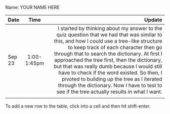 Name: YOUR NAME HERE

| Date   |    Time     |                                                                                                                                                                                                                                                                                                                                                                                                                                                                                                                         Update |
|:-------|:-----------:|-------------------------------------------------------------------------------------------------------------------------------------------------------------------------------------------------------------------------------------------------------------------------------------------------------------------------------------------------------------------------------------------------------------------------------------------------------------------------------------------------------------------------------:|
| Sep 23 | 1:00-1:45pm | I started by thinking about my answer to the quiz question that we had that was similar to this, and how I could use a tree-like structure to keep track of each character then go through that to search the dictionary. At first I approached the tree first, then the dictionary, but that was really dumb because I would still have to check if the word existed. So then, I pivoted to building up the tree as I iterated through the dictionary. Now I have to test to see if the tree actually results in what I want. |
|        |             |                                                                                                                                                                                                                                                                                                                                                                                                                                                                                                                                |


To add a new row to the table, click into a cell and then hit shift-enter.